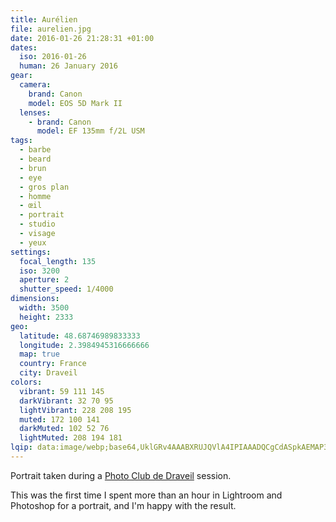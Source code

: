 ```yaml
---
title: Aurélien
file: aurelien.jpg
date: 2016-01-26 21:28:31 +01:00
dates:
  iso: 2016-01-26
  human: 26 January 2016
gear:
  camera:
    brand: Canon
    model: EOS 5D Mark II
  lenses:
    - brand: Canon
      model: EF 135mm f/2L USM
tags:
  - barbe
  - beard
  - brun
  - eye
  - gros plan
  - homme
  - œil
  - portrait
  - studio
  - visage
  - yeux
settings:
  focal_length: 135
  iso: 3200
  aperture: 2
  shutter_speed: 1/4000
dimensions:
  width: 3500
  height: 2333
geo:
  latitude: 48.68746989833333
  longitude: 2.3984945316666666
  map: true
  country: France
  city: Draveil
colors:
  vibrant: 59 111 145
  darkVibrant: 32 70 95
  lightVibrant: 228 208 195
  muted: 172 100 141
  darkMuted: 102 52 76
  lightMuted: 208 194 181
lqip: data:image/webp;base64,UklGRv4AAABXRUJQVlA4IPIAAADQCgCdASpkAEMAP3Gow1s0v6gwr5aaO/AuCWUA0bw00BJ872l7ZyGh5wSuB88OwGNsIPzBCZVfWUfW+XwX7vO/dSmHI5aixTi5PJ7Q4lLg207DC3qE3D2L74DnsSCpAAD+7s6OIknkzVoz4wdPEBKKaZu5UzGuDIbL7e4fKVBJnUBLRmOcnulZVX0o1mvcxy/1wgir7GS9eMVS5L2/sUxyi9HcCudGRGQ83YCZJEE1Y/huFcNWLKEFdPAyO+K0rb/pU3tIKrgKjT4iVjSFGV12cw/UBcaRn+myB0S52Q79nIjRQpRIAsgEfa2bedG1PhgAAA==
---
```


Portrait taken during a <a href="https://photo-club-draveil.fr/">Photo Club de Draveil</a> session.

This was the first time I spent more than an hour in Lightroom and Photoshop for a portrait, and I'm happy with the result.
